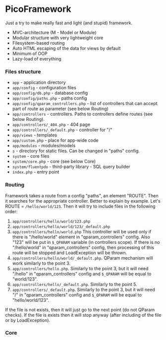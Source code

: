 # PicoFramework

Just a try to make really fast and light (and stupid) framework.

- MVC-architecture (M - Model or Module)
- Modular structure with very lightweight core
- Filesystem-based routing
- Auto HTML escaping of the data for views by default
- Minimum of OOP
- Lazy-load of everything

### Files structure

- `app` - application directory
- `app/config` - configuration files
- `app/config/db.php` - database config
- `app/config/paths.php` - paths config
- `app/config/qparam_controllers.php` - list of controllers that can accept part of route as parameter (see below Routing)
- `app/controllers` - controllers. Paths to controllers define routes (see below Routing).
- `app/controllers/_404.php` - 404 page
- `app/controllers/_default.php` - controller for "/"
- `app/views` - templates
- `app/custom.php` - place for app-wide code
- `app/modules` - modules/models
- `s` - directory for static files. Can be changed in "paths" config.
- `system` - core files
- `system/core.php` - core (see below Core)
- `system/fluentpdo` - third-party library - SQL query builder
- `index.php` - entry point

### Routing

Framework takes a route from a config "paths", an element "ROUTE". Then it searches for the appropriate controller. Better to explain by example. Let's ROUTE = `/hello/world/123`. Then it will try to include files in the following order:

1) `app/controllers/hello/world/123.php`
2) `app/controllers/hello/world/123/_default.php`
3) `app/controllers/hello/world.php`
This controller will be used only if there is "/hello/world" element in "qparam_controllers" config. Also "123" will be put in `$_QPARAM` variable (in controllers scope).
If there is no "/hello/world" in "qparam_controllers" config, then processing of this route will be stopped and LoadException will be thrown.
4) `app/controllers/hello/world/_default.php`. QParam mechanism will work similarly to the point 3.
5) `app/controllers/hello.php`. Similarly to the point 3, but it will need "/hello" in "qparam_controllers" config and `$_QPARAM` will be equal to "world/123".
6) `app/controllers/hello/_default.php`. Similarly to the point 5.
7) `app/controllers/_default.php`. Similarly to the point 3, but it will need "/" in "qparam_controllers" config and `$_QPARAM` will be equal to "hello/world/123".

If the file is not exists, then it will just go to the next point (do not QParam checks). If the file is exists then it will stop anyway (after including of the file or by LoadException).


### Core
